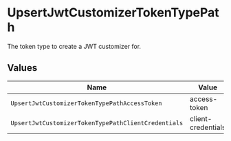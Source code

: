 # UpsertJwtCustomizerTokenTypePath

The token type to create a JWT customizer for.


## Values

| Name                                                | Value                                               |
| --------------------------------------------------- | --------------------------------------------------- |
| `UpsertJwtCustomizerTokenTypePathAccessToken`       | access-token                                        |
| `UpsertJwtCustomizerTokenTypePathClientCredentials` | client-credentials                                  |